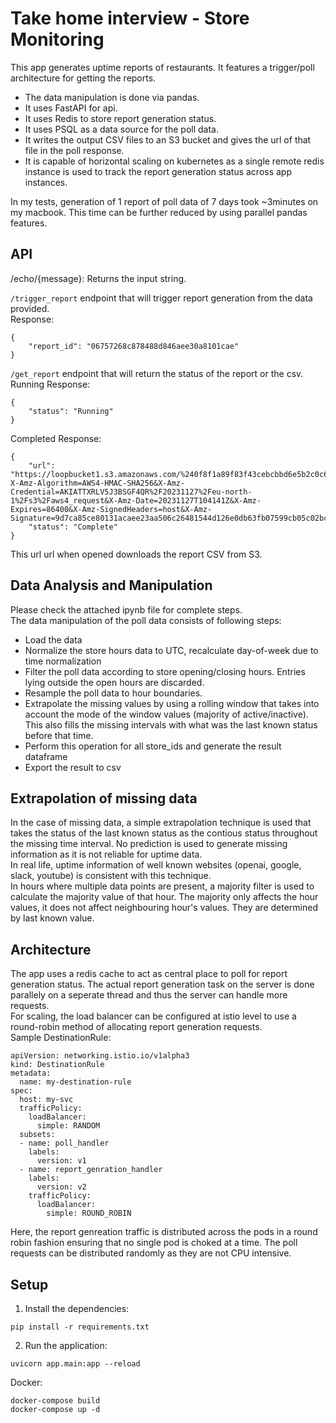 # Take home interview - Store Monitoring

This app generates uptime reports of restaurants. It features a trigger/poll architecture for getting the reports.  
* The data manipulation is done via pandas.  
* It uses FastAPI for api.  
* It uses Redis to store report generation status.  
* It uses PSQL as a data source for the poll data.  
* It writes the output CSV files to an S3 bucket and gives the url of that file in the poll response.  
* It is capable of horizontal scaling on kubernetes as a single remote redis instance is used to track the report generation status across app instances.  


In my tests, generation of 1 report of poll data of 7 days took ~3minutes on my macbook. This time can be further reduced by using parallel pandas features.

## API
/echo/{message}: Returns the input string.

`/trigger_report` endpoint that will trigger report generation from the data provided.  
Response:
```
{
    "report_id": "06757268c878488d846aee30a8101cae"
}
```

`/get_report` endpoint that will return the status of the report or the csv.  
Running Response:
```
{
    "status": "Running"
}
```
Completed Response:
```
{
    "url": "https://loopbucket1.s3.amazonaws.com/%240f8f1a89f83f43cebcbbd6e5b2c0c6e0.csv?X-Amz-Algorithm=AWS4-HMAC-SHA256&X-Amz-Credential=AKIATTXRLV5J3BSGF4QR%2F20231127%2Feu-north-1%2Fs3%2Faws4_request&X-Amz-Date=20231127T104141Z&X-Amz-Expires=86400&X-Amz-SignedHeaders=host&X-Amz-Signature=9d7ca85ce80131acaee23aa506c26481544d126e0db63fb07599cb05c02bcb56",
    "status": "Complete"
}
```
This url url when opened downloads the report CSV from S3.


## Data Analysis and Manipulation
Please check the attached ipynb file for complete steps.  
The data manipulation of the poll data consists of following steps:  
* Load the data
* Normalize the store hours data to UTC, recalculate day-of-week due to time normalization
* Filter the poll data according to store opening/closing hours. Entries lying outside the open hours are discarded.
* Resample the poll data to hour boundaries.
* Extrapolate the missing values by using a rolling window that takes into account the mode of the window values (majority of active/inactive). This also fills the missing intervals with what was the last known status before that time.
* Perform this operation for all store_ids and generate the result dataframe
* Export the result to csv

## Extrapolation of missing data
In the case of missing data, a simple extrapolation technique is used that takes the status of the last known status as the contious status throughout the missing time interval. No prediction is used to generate missing information as it is not reliable for uptime data.  
In real life, uptime information of well known websites (openai, google, slack, youtube) is consistent with this technique.  
In hours where multiple data points are present, a majority filter is used to calculate the majority value of that hour.
The majority only affects the hour values, it does not affect neighbouring hour's values. They are determined by last known value.

## Architecture
The app uses a redis cache to act as central place to poll for report generation status. The actual report generation task on the server is done parallely on a seperate thread and thus the server can handle more requests.  
For scaling, the load balancer can be configured at istio level to use a round-robin method of allocating report generation requests.  
Sample DestinationRule:
```
apiVersion: networking.istio.io/v1alpha3
kind: DestinationRule
metadata:
  name: my-destination-rule
spec:
  host: my-svc
  trafficPolicy:
    loadBalancer:
      simple: RANDOM
  subsets:
  - name: poll_handler
    labels:
      version: v1
  - name: report_genration_handler
    labels:
      version: v2
    trafficPolicy:
      loadBalancer:
        simple: ROUND_ROBIN
```
Here, the report genreation traffic is distributed across the pods in a round robin fashion ensuring that no single pod is choked at a time. The poll requests can be distributed randomly as they are not CPU intensive.
## Setup

1. Install the dependencies:

```
pip install -r requirements.txt
```

2. Run the application:

```
uvicorn app.main:app --reload
```

Docker:
```
docker-compose build
docker-compose up -d
```